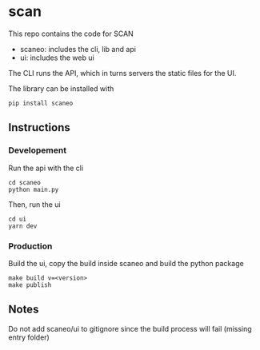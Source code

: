 # scan

This repo contains the code for SCAN

- scaneo: includes the cli, lib and api
- ui: includes the web ui

The CLI runs the API, which in turns servers the static files for the UI.

The library can be installed with 

```
pip install scaneo
```	

## Instructions

### Developement

Run the api with the cli

```
cd scaneo
python main.py
```

Then, run the ui

```
cd ui
yarn dev
```

### Production

Build the ui, copy the build inside scaneo and build the python package

```
make build v=<version>
make publish
```

## Notes

Do not add scaneo/ui to gitignore since the build process will fail (missing entry folder)